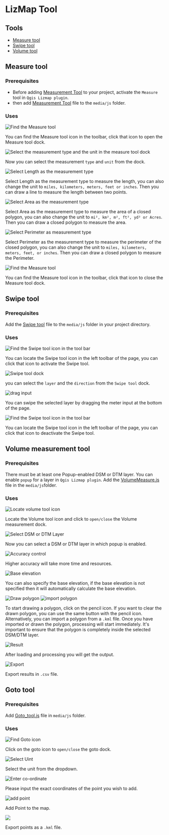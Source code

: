 # LizMap Tool

## Tools
  - [Measure tool](#measure-tool)
  - [Swipe tool](#swipe-tool) 
  - [Volume tool](#volume-measurement-tool) 
## Measure tool
  ### Prerequisites
  - Before adding [Measurement Tool](https://github.com/dp-sahu88/ODISHA_MCL/blob/main/Measurement_Tool.js) to your project, activate the `Measure` tool in `Qgis Lizmap plugin`.
  - then add [Measurement Tool](https://github.com/dp-sahu88/ODISHA_MCL/blob/main/Measurement_Tool.js) file to the `media/js` folder.
  ### Uses
  ![Find the Measure tool](https://github.com/dp-sahu88/ODISHA_MCL/blob/main/Images/Measurement%20Tool/Measuretoolicon.JPG)

  You can find the Measure tool icon in the toolbar, click that icon to open the Measure tool dock.
  
  ![Select the measurement type and the unit in the measure tool dock](https://github.com/dp-sahu88/ODISHA_MCL/blob/main/Images/Measurement%20Tool/measuretoolDock.JPG)

  Now you can select the measurement `type` and `unit` from the dock.

  ![Select Length as the measurement type](https://github.com/dp-sahu88/ODISHA_MCL/blob/main/Images/Measurement%20Tool/length.JPG)

  Select Length as the measurement type to measure the length, you can also change the unit to `miles, kilometers, meters, feet or inches`.
  Then you can draw a line to measure the length between two points.

  ![Select Area as the measurement type](https://github.com/dp-sahu88/ODISHA_MCL/blob/main/Images/Measurement%20Tool/area.JPG)

  Select Area as the measurement type to measure the area of a closed polygon, you can also change the unit to `mi², km², m², ft², yd² or Acres`.
  Then you can draw a closed polygon to measure the area.
  
  ![Select Perimeter as measurement type](https://github.com/dp-sahu88/ODISHA_MCL/blob/main/Images/Measurement%20Tool/perim.JPG)

  Select Perimeter as the measurement type to measure the perimeter of the closed polygon, you can also change the unit to `miles, kilometers, meters, feet, or inches`. 
  Then you can draw a closed polygon to measure the Perimeter.

  ![Find the Measure tool](https://github.com/dp-sahu88/ODISHA_MCL/blob/main/Images/Measurement%20Tool/Measuretoolicon.JPG)

  You can find the Measure tool icon in the toolbar, click that icon to close the Measure tool dock.
## Swipe tool
  ### Prerequisites
  Add the [Swipe tool](https://github.com/dp-sahu88/ODISHA_MCL/blob/main/Swipe.js) file to the `media/js` folder in your project directory.

  ### Uses
  ![Find the Swipe tool icon in the tool bar](https://github.com/dp-sahu88/ODISHA_MCL/blob/main/Images/Swipe%20Tool/SwipeIcon.jpg)

  You can locate the Swipe tool icon in the left toolbar of the page, you can click that icon to activate the Swipe tool.

  ![Swipe tool dock](https://github.com/dp-sahu88/ODISHA_MCL/blob/main/Images/Swipe%20Tool/swipe_dock.png)

  you can select the `layer` and the `direction` from the `Swipe tool` dock. 

  ![drag input](https://github.com/dp-sahu88/ODISHA_MCL/blob/main/Images/Swipe%20Tool/dragInput.png)

  You can swipe the selected layer by dragging the meter input at the bottom of the page.

  ![Find the Swipe tool icon in the tool bar](https://github.com/dp-sahu88/ODISHA_MCL/blob/main/Images/Swipe%20Tool/SwipeIcon.jpg)

  You can locate the Swipe tool icon in the left toolbar of the page, you can click that icon to deactivate the Swipe tool.
## Volume measurement tool
  ### Prerequisites
  There must be at least one Popup-enabled DSM or DTM layer. You can enable `popup` for a layer in `Qgis Lizmap plugin`.
  Add the [VolumeMeasure.js](https://github.com/dp-sahu88/ODISHA_MCL/blob/main/VolumeMeasure.js) file in the `media/js`folder.
  ### Uses
  ![Locate volume tool icon](https://github.com/dp-sahu88/ODISHA_MCL/blob/main/Images/Volume%20tool/volumeToolIcon.png)

  Locate the Volume tool icon and click to `open/close` the Volume measurement dock.

  ![Select DSM or DTM Layer](https://github.com/dp-sahu88/ODISHA_MCL/blob/main/Images/Volume%20tool/select_layer.png)

  Now you can select a DSM or DTM layer in which popup is enabled.

  ![Accuracy control](https://github.com/dp-sahu88/ODISHA_MCL/blob/main/Images/Volume%20tool/accuracy_controll.png)

  Higher accuracy will take more time and resources.
  
  ![Base elevation](https://github.com/dp-sahu88/ODISHA_MCL/blob/main/Images/Volume%20tool/base_elevetion.png)

  You can also specify the base elevation, if the base elevation is not specified then it will automatically calculate the base elevation.
  
  ![Draw polygon](https://github.com/dp-sahu88/ODISHA_MCL/blob/main/Images/Volume%20tool/startDraw.png)
  ![import polygon](https://github.com/dp-sahu88/ODISHA_MCL/blob/main/Images/Volume%20tool/import_file.png)
  
  To start drawing a polygon, click on the pencil icon. If you want to clear the drawn polygon, you can use the same button with the pencil icon. Alternatively, you can import a polygon from a `.kml` file. Once you have imported or drawn the polygon, processing will      start immediately. It's important to ensure that the polygon is completely inside the selected DSM/DTM layer.

  ![Result](https://github.com/dp-sahu88/ODISHA_MCL/blob/main/Images/Volume%20tool/result.png)

  After loading and processing you will get the output.

  ![Export](https://github.com/dp-sahu88/ODISHA_MCL/blob/main/Images/Volume%20tool/export.png)

  Export results in `.csv`  file.
  
## Goto tool
  ### Prerequisites
  Add [Goto_tool.js](https://github.com/dp-sahu88/ODISHA_MCL/blob/main/Goto_tool.js) file in `media/js` folder.

  ### Uses
  
  ![Find Goto icon](https://github.com/dp-sahu88/ODISHA_MCL/blob/main/Images/goto/goto_icon.png)

  Click on the goto icon to `open/close` the goto dock.

  ![Select Uint](https://github.com/dp-sahu88/ODISHA_MCL/blob/main/Images/goto/select_unit.png)

  Select the unit from the dropdown.

  ![Enter co-ordinate](https://github.com/dp-sahu88/ODISHA_MCL/blob/main/Images/goto/enter_coordinate.png)

  Please input the exact coordinates of the point you wish to add.

  ![add point](https://github.com/dp-sahu88/ODISHA_MCL/blob/main/Images/goto/add_point.png)

  Add Point to the map.

  ![](https://github.com/dp-sahu88/ODISHA_MCL/blob/main/Images/goto/export_points.png)

  Export points as a `.kml` file.
